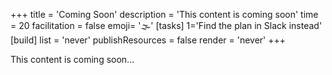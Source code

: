 +++
title = 'Coming Soon'
description = 'This content is coming soon'
time = 20
facilitation = false
emoji= '🌫️'
[tasks]
    1='Find the plan in Slack instead'
[build]
  list = 'never'
  publishResources = false
  render = 'never'
+++

This content is coming soon...
